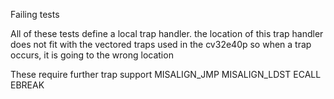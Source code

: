 Failing tests 

All of these tests define a local trap handler.
the location of this trap handler does not fit with the vectored traps used in the cv32e40p
so when a trap occurs, it is going to the wrong location


These require further trap support
MISALIGN_JMP
MISALIGN_LDST
ECALL
EBREAK
